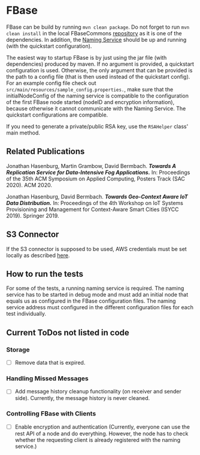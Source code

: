# FBase

FBase can be build by running `mvn clean package`. Do not forget to run `mvn clean install` in the local FBaseCommons [repository](https://github.com/OpenFogStack/FBaseCommons) as it is one of the dependencies. In addition, the [Naming Service](https://github.com/OpenFogStack/FBaseNamingService) should be up and running (with the quickstart configuration).

The easiest way to startup FBase is by just using the jar file (with dependencies) produced by maven. If no argument is provided, a quickstart configuration is used. Otherwise, the only argument that can be provided is the path to a config file (that is then used instead of the quickstart config). For an example config file check out `src/main/resources/sample_config.properties.`, make sure that the initialNodeConfig of the naming service is compatible to the configuration of the first FBase node started (nodeID and encryption information), because otherwise it cannot communicate with the Naming Service. The quickstart configurations are compatible.

If you need to generate a private/public RSA key, use the `RSAHelper` class' main method.

## Related Publications


Jonathan Hasenburg, Martin Grambow, David Bermbach. ***Towards A Replication Service for Data-Intensive Fog Applications.*** In: Proceedings of the 35th ACM Symposium on Applied Computing, Posters Track (SAC 2020). ACM 2020.

Jonathan Hasenburg, David Bermbach. ***Towards Geo-Context Aware IoT Data Distribution.*** In: Proceedings of the 4th Workshop on IoT Systems Provisioning and Management for Context-Aware Smart Cities (ISYCC 2019). Springer 2019.

## S3 Connector

If the S3 connector is supposed to be used, AWS credentials must be set locally as described [here](http://docs.aws.amazon.com/sdk-for-java/v1/developer-guide/setup-credentials.html).

## How to run the tests

For some of the tests, a running naming service is required. The naming service has to be started in debug mode and must add an initial node that equals us as configured in the FBase configuration files. The naming service address must configured in the different configuration files for each test individually.

## Current ToDos not listed in code

### Storage
- [ ] Remove data that is expired.

### Handling Missed Messages
- [ ] Add message history cleanup functionality (on receiver and sender side). Currently, the message history is never cleaned.

### Controlling FBase with Clients
 - [ ] Enable encryption and authentication (Currently, everyone can use the rest API of a node and do everything. However, the node has to check whether the requesting client is already registered with the naming service.)

